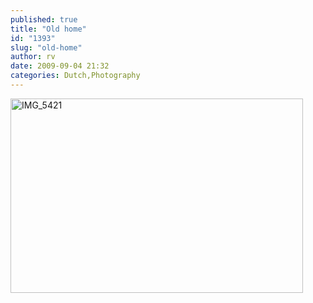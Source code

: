 ```yaml
---
published: true
title: "Old home"
id: "1393"
slug: "old-home"
author: rv
date: 2009-09-04 21:32
categories: Dutch,Photography
---
```

<a href="https://s3.amazonaws.com/cfwblog/uploads/2009/09/img_5421.jpg"><img class="aligncenter size-full wp-image-1394" title="IMG_5421" src="https://s3.amazonaws.com/cfwblog/uploads/2009/09/img_5421.jpg" alt="IMG_5421" width="468" height="311" /></a>